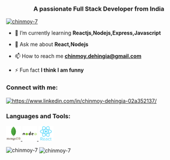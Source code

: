 <h3 align="center">A passionate Full Stack Developer from India</h3>

<p align="left"> <a href="https://github.com/ryo-ma/github-profile-trophy"><img src="https://github-profile-trophy.vercel.app/?username=chinmoy-7" alt="chinmoy-7" /></a> </p>

- 🌱 I’m currently learning **Reactjs,Nodejs,Express,Javascript**

- 💬 Ask me about **React,Nodejs**

- 📫 How to reach me **chinmoy.dehingia@gmail.com**

- ⚡ Fun fact **I think I am funny**

<h3 align="left">Connect with me:</h3>
<p align="left">
<a href="https://linkedin.com/in/chinmoy-dehingia-02a352137/" target="blank"><img align="center" src="https://icons8.com/icon/114445/linkedin-circled" alt="https://www.linkedin.com/in/chinmoy-dehingia-02a352137/" height="30" width="40" /></a>
</p>

<h3 align="left">Languages and Tools:</h3>
<p align="left"> <a href="https://www.mongodb.com/" target="_blank" rel="noreferrer"> <img src="https://raw.githubusercontent.com/devicons/devicon/master/icons/mongodb/mongodb-original-wordmark.svg" alt="mongodb" width="40" height="40"/> </a> <a href="https://nodejs.org" target="_blank" rel="noreferrer"> <img src="https://raw.githubusercontent.com/devicons/devicon/master/icons/nodejs/nodejs-original-wordmark.svg" alt="nodejs" width="40" height="40"/> </a> <a href="https://reactjs.org/" target="_blank" rel="noreferrer"> <img src="https://raw.githubusercontent.com/devicons/devicon/master/icons/react/react-original-wordmark.svg" alt="react" width="40" height="40"/> </a> </p>

<p><img align="left" src="https://github-readme-stats.vercel.app/api/top-langs?username=chinmoy-7&show_icons=true&locale=en&layout=compact" alt="chinmoy-7" /></p>

<p>&nbsp;<img align="center" src="https://github-readme-stats.vercel.app/api?username=chinmoy-7&show_icons=true&locale=en" alt="chinmoy-7" /></p>

